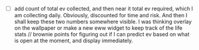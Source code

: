 - [ ] add count of total ev collected, and then near it total ev required, which I am collecting daily. Obviously, discounted for time and risk. And then I shall keep these two numbers somewhere visible. I was thinking overlay on the wallpaper or make a new eww widget to keep track of the life stats // brownie points for figuring out if I can predict ev based on what is open at the moment, and display immediately.
